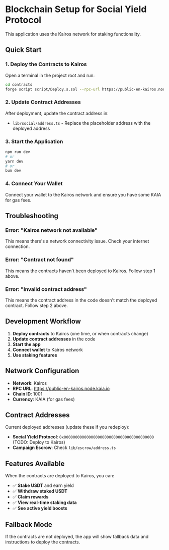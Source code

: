 # Blockchain Setup for Social Yield Protocol

This application uses the Kairos network for staking functionality.

## Quick Start

### 1. Deploy the Contracts to Kairos

Open a terminal in the project root and run:

```bash
cd contracts
forge script script/Deploy.s.sol --rpc-url https://public-en-kairos.node.kaia.io --broadcast
```

### 2. Update Contract Addresses

After deployment, update the contract address in:
- `lib/social/address.ts` - Replace the placeholder address with the deployed address

### 3. Start the Application

```bash
npm run dev
# or
yarn dev
# or
bun dev
```

### 4. Connect Your Wallet

Connect your wallet to the Kairos network and ensure you have some KAIA for gas fees.

## Troubleshooting

### Error: "Kairos network not available"

This means there's a network connectivity issue. Check your internet connection.

### Error: "Contract not found"

This means the contracts haven't been deployed to Kairos. Follow step 1 above.

### Error: "Invalid contract address"

This means the contract address in the code doesn't match the deployed contract. Follow step 2 above.

## Development Workflow

1. **Deploy contracts** to Kairos (one time, or when contracts change)
2. **Update contract addresses** in the code
3. **Start the app**
4. **Connect wallet** to Kairos network
5. **Use staking features**

## Network Configuration

- **Network**: Kairos
- **RPC URL**: https://public-en-kairos.node.kaia.io
- **Chain ID**: 1001
- **Currency**: KAIA (for gas fees)

## Contract Addresses

Current deployed addresses (update these if you redeploy):

- **Social Yield Protocol**: `0x0000000000000000000000000000000000000000` (TODO: Deploy to Kairos)
- **Campaign Escrow**: Check `lib/escrow/address.ts`

## Features Available

When the contracts are deployed to Kairos, you can:

- ✅ **Stake USDT** and earn yield
- ✅ **Withdraw staked USDT**
- ✅ **Claim rewards**
- ✅ **View real-time staking data**
- ✅ **See active yield boosts**

## Fallback Mode

If the contracts are not deployed, the app will show fallback data and instructions to deploy the contracts.
